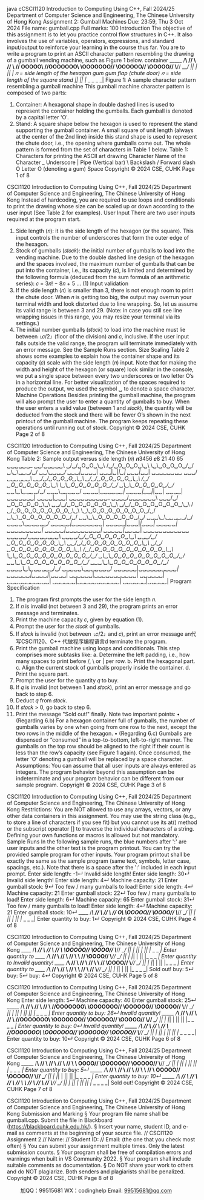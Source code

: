 java cCSCI1120 Introduction to Computing Using C++, Fall 2024/25
Department of Computer Science and Engineering, The Chinese University of Hong Kong
Assignment 2: Gumball Machines
Due: 23:59, Thu 3 Oct 2024 File name: gumball.cpp Full marks: 100
Introduction
The objective of this assignment is to let you practice control flow structures in C++. It also involves the use of variables, operators, expressions, and standard input/output to reinforce your learning in the course thus far. You are to write a program to print an ASCII character pattern resembling the drawing of a gumball vending machine, such as Figure 1 below.
     container
_____ /____\ // \\ // \\ // OOOOO\\ //OOOOOOO\\ \\OOOOOOO// \\OOOOOO// \\OOOOO// \\____// \_____/ |_|
| |_| |
𝑛 = side length of the hexagon gum
gum flap (chute door)
𝑛 = side length of the square
     stand || || |_ _ _ _ _|
Figure 1: A sample character pattern resembling a gumball machine This gumball machine character pattern is composed of two parts:
1. Container: A hexagonal shape in double dashed lines is used to represent the container holding the gumballs. Each gumball is denoted by a capital letter 'O'.
2. Stand: A square shape below the hexagon is used to represent the stand supporting the gumball container. A small square of unit length (always at the center of the 2nd line) inside this stand shape is used to represent the chute door, i.e., the opening where gumballs come out.
The whole pattern is formed from the set of characters in Table 1 below. Table 1: Characters for printing the ASCII art drawing
  Character
Name of the Character
  _ Underscore
| Pipe (Vertical bar)
\ Backslash
/ Forward slash
O Letter O (denoting a gum)
Space Copyright © 2024 CSE, CUHK
Page 1 of 8
            
CSCI1120 Introduction to Computing Using C++, Fall 2024/25
Department of Computer Science and Engineering, The Chinese University of Hong Kong
Instead of hardcoding, you are required to use loops and conditionals to print the drawing whose size can be scaled up or down according to the user input (See Table 2 for examples).
User Input
There are two user inputs required at the program start.
1. Side length (𝑛): it is the side length of the hexagon (or the square). This input controls the number of underscores that form the outer edge of the hexagon.
2. Stock of gumballs (𝑠𝑡𝑜𝑐𝑘): the initial number of gumballs to load into the vending machine.
Due to the double dashed line design of the hexagon and the spaces involved, the maximum number of gumballs that can be put into the container, i.e., its capacity (𝑐), is limited and determined by the following formula (deduced from the sum formula of an arithmetic series):
𝑐 = 3𝑛! − 8𝑛 + 5 ... (1)
Input validation
1. If the side length (𝑛) is smaller than 3, there is not enough room to print the chute door. When 𝑛 is getting too big, the output may overrun your terminal width and look distorted due to line wrapping. So, let us assume its valid range is between 3 and 29. (Note: in case you still see line wrapping issues in this range, you may resize your terminal via its settings.)
2. The initial number gumballs (𝑠𝑡𝑜𝑐𝑘) to load into the machine must lie between ⌊𝑐/2⌋ (floor of the division) and 𝑐, inclusive.
If the user input falls outside the valid range, the program will terminate immediately with an error message. See the Sample Runs section.
Size Scaling
Table 2 shows some examples to explain how the container shape and its capacity (𝑐) scale with the side length (𝑛) input.
Note that for making the width and height of the hexagon (or square) look similar in the console, we put a single space between every two underscores or two letter O’s in a horizontal line. For better visualization of the spaces required to produce the output, we used the symbol ␣ to denote a space character.
Machine Operations
Besides printing the gumball machine, the program will also prompt the user to enter a quantity of gumballs to buy. When the user enters a valid value (between 1 and 𝑠𝑡𝑜𝑐𝑘), the quantity will be deducted from the stock and there will be fewer O’s shown in the next printout of the gumball machine. The program keeps repeating these operations until running out of stock.
 Copyright © 2024 CSE, CUHK Page 2 of 8

CSCI1120 Introduction to Computing Using C++, Fall 2024/25
Department of Computer Science and Engineering, The Chinese University of Hong Kong
Table 2: Sample output versus side length (𝑛) 𝒏3456
𝒄8 21 40 65
         ␣␣␣␣_␣_␣_ ␣␣/␣␣_␣_␣␣\ ␣/␣/␣O␣O␣\␣\ /␣/␣O␣O␣O␣\␣\ \␣\␣O␣O␣O␣/␣/ ␣\␣\␣_␣_␣/␣/ ␣␣\␣_␣_␣_␣/ ␣␣␣|␣␣_␣␣| ␣␣␣|␣|_|␣| ␣␣␣|_␣_␣_|
    ␣␣␣␣␣_␣_␣_␣_ ␣␣␣/␣␣_␣_␣_␣␣\ ␣␣/␣/␣O␣O␣O␣\␣\ ␣/␣/␣O␣O␣O␣O␣\␣\ /␣/␣O␣O␣O␣O␣O␣\␣\ \␣\␣O␣O␣O␣O␣O␣/␣/ ␣\␣\␣O␣O␣O␣O␣/␣/ ␣␣\␣\␣_␣_␣_␣/␣/ ␣␣␣\␣_␣_␣_␣_␣/ ␣␣␣␣|␣␣␣_␣␣␣| ␣␣␣␣|␣␣|_|␣␣| ␣␣␣␣|␣␣␣␣␣␣␣| ␣␣␣␣|_␣_␣_␣_|
   ␣␣␣␣␣␣_␣_␣_␣_␣_ ␣␣␣␣/␣␣_␣_␣_␣_␣␣\ ␣␣␣/␣/␣O␣O␣O␣O␣\␣\ ␣␣/␣/␣O␣O␣O␣O␣O␣\␣\ ␣/␣/␣O␣O␣O␣O␣O␣O␣\␣\ /␣/␣O␣O␣O␣O␣O␣O␣O␣\␣\ \␣\␣O␣O␣O␣O␣O␣O␣O␣/␣/ ␣\␣\␣O␣O␣O␣O␣O␣O␣/␣/ ␣␣\␣\␣O␣O␣O␣O␣O␣/␣/ ␣␣␣\␣\␣_␣_␣_␣_␣/␣/ ␣␣␣␣\␣_␣_␣_␣_␣_␣/ ␣␣␣␣␣|␣␣␣␣_␣␣␣␣| ␣␣␣␣␣|␣␣␣|_|␣␣␣| ␣␣␣␣␣|␣␣␣␣␣␣␣␣␣| ␣␣␣␣␣|␣␣␣␣␣␣␣␣␣| ␣␣␣␣␣|_␣_␣_␣_␣_|
   ␣␣␣␣␣␣␣_␣_␣_␣_␣_␣_ ␣␣␣␣␣/␣␣_␣_␣_␣_␣_␣␣\ ␣␣␣␣/␣/␣O␣O␣O␣O␣O␣\␣\ ␣␣␣/␣/␣O␣O␣O␣O␣O␣O␣\␣\ ␣␣/␣/␣O␣O␣O␣O␣O␣O␣O␣\␣\ ␣/␣/␣O␣O␣O␣O␣O␣O␣O␣O␣\␣\ /␣/␣O␣O␣O␣O␣O␣O␣O␣O␣O␣\␣\ \␣\␣O␣O␣O␣O␣O␣O␣O␣O␣O␣/␣/ ␣\␣\␣O␣O␣O␣O␣O␣O␣O␣O␣/␣/ ␣␣\␣\␣O␣O␣O␣O␣O␣O␣O␣/␣/ ␣␣␣\␣\␣O␣O␣O␣O␣O␣O␣/␣/ ␣␣␣␣\␣\␣_␣_␣_␣_␣_␣/␣/ ␣␣␣␣␣\␣_␣_␣_␣_␣_␣_␣/ ␣␣␣␣␣␣|␣␣␣␣␣_␣␣␣␣␣| ␣␣␣␣␣␣|␣␣␣␣|_|␣␣␣␣| ␣␣␣␣␣␣|␣␣␣␣␣␣␣␣␣␣␣| ␣␣␣␣␣␣|␣␣␣␣␣␣␣␣␣␣␣| ␣␣␣␣␣␣|␣␣␣␣␣␣␣␣␣␣␣| ␣␣␣␣␣␣|_␣_␣_␣_␣_␣_|
   Program Specification
1. The program first prompts the user for the side length 𝑛.
2. If 𝑛 is invalid (not between 3 and 29), the program prints an error message and terminates.
3. Print the machine capacity 𝑐, given by equation (1).
4. Prompt the user for the 𝑠𝑡𝑜𝑐𝑘 of gumballs.
5. If 𝑠𝑡𝑜𝑐𝑘 is invalid (not between ⌊𝑐/2⌋ and 𝑐), print an error message an代 写CSCI1120、C++
代做程序编程语言d terminate the program.
6. Print the gumball machine using loops and conditionals. This step comprises more subtasks like:
a. Determine the left padding, i.e., how many spaces to print before /, \ or | per row. b. Print the hexagonal part.
c. Align the current stock of gumballs properly inside the container.
d. Print the square part.
7. Prompt the user for the quantity 𝑞 to buy.
8. If 𝑞 is invalid (not between 1 and 𝑠𝑡𝑜𝑐𝑘), print an error message and go back to step 6.
9. Deduct 𝑞 from 𝑠𝑡𝑜𝑐𝑘.
10. If 𝑠𝑡𝑜𝑐𝑘 > 0, go back to step 6.
11. Print the message "Sold out!" finally.
Note two important points:
• (Regarding 6.b) For a hexagon container full of gumballs, the number of gumballs varies by one
when going from one row to the next, except the two rows in the middle of the hexagon.
• (Regarding 6.c) Gumballs are dispensed or “consumed” in a top-to-bottom, left-to-right manner. The gumballs on the top row should be aligned to the right if their count is less than the row’s capacity (see Figure 1 again). Once consumed, the letter 'O' denoting a gumball will be replaced
by a space character.
Assumptions: You can assume that all user inputs are always entered as integers. The program behavior beyond this assumption can be indeterminate and your program behavior can be different from our sample program.
Copyright © 2024 CSE, CUHK Page 3 of 8

CSCI1120 Introduction to Computing Using C++, Fall 2024/25
Department of Computer Science and Engineering, The Chinese University of Hong Kong
Restrictions: You are NOT allowed to use any arrays, vectors, or any other data containers in this assignment. You may use the string class (e.g., to store a line of characters if you see fit) but you cannot use its at() method or the subscript operator [] to traverse the individual characters of a string. Defining your own functions or macros is allowed but not mandatory.
Sample Runs
In the following sample runs, the blue numbers after ':' are user inputs and the other text is the program printout. You can try the provided sample program for other inputs. Your program printout shall be exactly the same as the sample program (same text, symbols, letter case, spacings, etc.). Note that there is a space after the ':' included in each input prompt.
    Enter side length: -1↵ Invalid side length!
Enter side length: 30↵ Invalid side length!
Enter side length: 4↵
Machine capacity: 21
Enter gumball stock: 9↵
Too few / many gumballs to load!
Enter side length: 4↵
Machine capacity: 21
Enter gumball stock: 22↵
Too few / many gumballs to load!
Enter side length: 6↵
Machine capacity: 65
Enter gumball stock: 31↵
Too few / many gumballs to load!
Enter side length: 4↵ Machine capacity: 21 Enter gumball stock: 10↵
____ /___\ // \\ // \\ // O\\ \\OOOOO// \\OOOO// \\___// \____/ |_|
| |_| | ||
|_ _ _ _|
Enter quantity to buy: 1↵ Copyright © 2024 CSE, CUHK
Page 4 of 8
          
CSCI1120 Introduction to Computing Using C++, Fall 2024/25
Department of Computer Science and Engineering, The Chinese University of Hong Kong
____ /___\ // \\ // \\ // \\ \\OOOOO// \\OOOO// \\___// \____/ |_|
| |_| | ||
|_ _ _ _| Enter quantity to ____ /___\ // \\ // \\ // \\ \\ // \\OOOO// \\___// \____/ |_|
| |_| | ||
|_ _ _ _| Enter quantity to Invalid quantity! ____ /___\ // \\ // \\ // \\ \\ // \\OOOO// \\___// \____/ |_|
| |_| | ||
|_ _ _ _| Enter quantity to ____ /___\ // \\ // \\ // \\ \\ // \\ // \\___// \____/ |_|
| |_| | ||
|_ _ _ _|
Sold out!
buy: 5↵
buy: 5↵
buy: 4↵
 Copyright © 2024 CSE, CUHK
Page 5 of 8

CSCI1120 Introduction to Computing Using C++, Fall 2024/25
Department of Computer Science and Engineering, The Chinese University of Hong Kong
 Enter side length: 5↵ Machine capacity: 40 Enter gumball stock: 25↵
_____ /____\ // \\ // \\ // \\ //OOOOOOO\\ \\OOOOOOO// \\OOOOOO// \\OOOOO// \\____// \_____/ |_|
| |_| | || ||
|_ _ _ _ _|
Enter quantity to buy: 26↵ Invalid quantity!
_____ /____\ // \\ // \\ // \\ //OOOOOOO\\ \\OOOOOOO// \\OOOOOO// \\OOOOO// \\____// \_____/ |_|
| |_| | || ||
|_ _ _ _ _|
Enter quantity to buy: 0↵ Invalid quantity!
_____ /____\ // \\ // \\ // \\ //OOOOOOO\\ \\OOOOOOO// \\OOOOOO// \\OOOOO// \\____// \_____/ |_|
| |_| | || ||
|_ _ _ _ _|
Enter quantity to buy: 10↵ Copyright © 2024 CSE, CUHK
Page 6 of 8

CSCI1120 Introduction to Computing Using C++, Fall 2024/25
Department of Computer Science and Engineering, The Chinese University of Hong Kong
_____ /____\ // \\ // \\ // \\ // \\ \\ OOOO// \\OOOOOO// \\OOOOO// \\____// \_____/ |_|
| |_| | || ||
|_ _ _ _ _|
Enter quantity to buy: 5↵ _____
/____\ // \\ // \\ // \\ // \\ \\ // \\ OOOOO// \\OOOOO// \\____// \_____/ |_|
| |_| | || ||
|_ _ _ _ _|
Enter quantity to buy: 10↵ _____
/____\ // \\ // \\ // \\ // \\ \\ // \\ // \\ // \\____// \_____/ |_|
| |_| | || ||
|_ _ _ _ _|
Sold out!
 Copyright © 2024 CSE, CUHK
Page 7 of 8

CSCI1120 Introduction to Computing Using C++, Fall 2024/25
Department of Computer Science and Engineering, The Chinese University of Hong Kong
Submission and Marking
§ Your program file name shall be gumball.cpp. Submit the file in Blackboard (https://blackboard.cuhk.edu.hk/).
§ Insert your name, student ID, and e-mail as comments at the beginning of your source file. // CSCI1120 Assignment 2
   // Name:
   // Student ID:
   // Email: (the one that you check most often)
§ You can submit your assignment multiple times. Only the latest submission counts.
§ Your program shall be free of compilation errors and warnings when built in VS Community 2022.
§ Your program shall include suitable comments as documentation.
§ Do NOT share your work to others and do NOT plagiarize. Both senders and plagiarists shall be
penalized.
           Copyright © 2024 CSE, CUHK Page 8 of 8

         
加QQ：99515681  WX：codinghelp  Email: 99515681@qq.com
